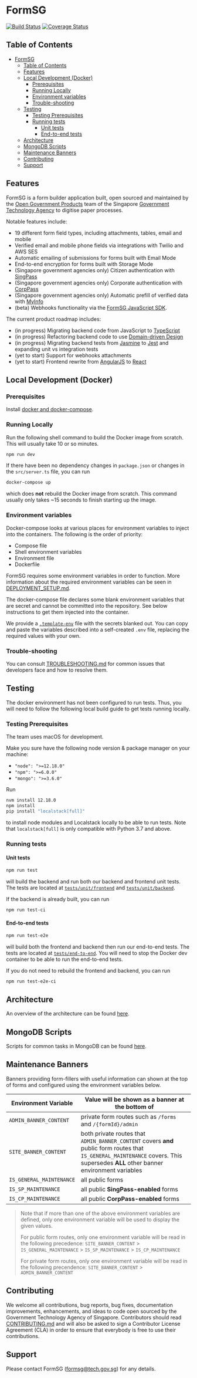 # FormSG

[![Build Status](https://travis-ci.com/opengovsg/formsg.svg?branch=release)](https://travis-ci.com/opengovsg/formsg)
[![Coverage Status](https://coveralls.io/repos/github/opengovsg/FormSG/badge.svg?branch=develop)](https://coveralls.io/github/opengovsg/FormSG?branch=develop)

## Table of Contents

- [FormSG](#formsg)
  - [Table of Contents](#table-of-contents)
  - [Features](#features)
  - [Local Development (Docker)](#local-development-docker)
    - [Prerequisites](#prerequisites)
    - [Running Locally](#running-locally)
    - [Environment variables](#environment-variables)
    - [Trouble-shooting](#trouble-shooting)
  - [Testing](#testing)
    - [Testing Prerequisites](#testing-prerequisites)
    - [Running tests](#running-tests)
      - [Unit tests](#unit-tests)
      - [End-to-end tests](#end-to-end-tests)
  - [Architecture](#architecture)
  - [MongoDB Scripts](#mongodb-scripts)
  - [Maintenance Banners](#maintenance-banners)
  - [Contributing](#contributing)
  - [Support](#support)

## Features

FormSG is a form builder application built, open sourced and maintained by the [Open Government Products](https://open.gov.sg) team of the Singapore [Government Technology Agency](https://tech.gov.sg) to digitise paper processes.

Notable features include:

- 19 different form field types, including attachments, tables, email and mobile
- Verified email and mobile phone fields via integrations with Twilio and AWS SES
- Automatic emailing of submissions for forms built with Email Mode
- End-to-end encryption for forms built with Storage Mode
- (Singapore government agencies only) Citizen authentication with [SingPass](https://www.singpass.gov.sg/singpass/common/aboutus)
- (Singapore government agencies only) Corporate authentication with [CorpPass](https://www.corppass.gov.sg/corppass/common/aboutus)
- (Singapore government agencies only) Automatic prefill of verified data with [MyInfo](https://www.singpass.gov.sg/myinfo/common/aboutus)
- (beta) Webhooks functionality via the [FormSG JavaScript SDK](https://github.com/opengovsg/formsg-sdk).

The current product roadmap includes:

- (in progress) Migrating backend code from JavaScript to [TypeScript](https://www.typescriptlang.org/)
- (in progress) Refactoring backend code to use [Domain-driven Design](https://en.wikipedia.org/wiki/Domain-driven_design)
- (in progress) Migrating backend tests from [Jasmine](https://jasmine.github.io/) to [Jest](https://jestjs.io/) and expanding unit vs integration tests
- (yet to start) Support for webhooks attachments
- (yet to start) Frontend rewrite from [AngularJS](https://angularjs.org/) to [React](https://reactjs.org/)

## Local Development (Docker)

### Prerequisites

Install [docker and docker-compose](https://docs.docker.com/get-docker/).

### Running Locally

Run the following shell command to build the Docker image from scratch. This will usually take 10 or so minutes.

```bash
npm run dev
```

If there have been no dependency changes in `package.json` or changes in the
`src/server.ts` file, you can run

```bash
docker-compose up
```

which does **not** rebuild the Docker image from scratch. This command usually
only takes ~15 seconds to finish starting up the image.

### Environment variables

Docker-compose looks at various places for environment variables to inject into the containers.
The following is the order of priority:

- Compose file
- Shell environment variables
- Environment file
- Dockerfile

FormSG requires some environment variables in order to function.
More information about the required environment variables can be seen in
[DEPLOYMENT_SETUP.md](/docs/DEPLOYMENT_SETUP.md).

The docker-compose file declares some blank environment variables that are secret and cannot be committed into
the repository. See below instructions to get them injected into the container.

We provide a [`.template-env`](./.template-env) file with the secrets blanked out. You can copy and
paste the variables described into a self-created `.env` file, replacing the
required values with your own.

### Trouble-shooting

You can consult [TROUBLESHOOTING.md](/docs/TROUBLESHOOTING.md) for common issues that developers face and how to resolve them.

## Testing

The docker environment has not been configured to run tests. Thus, you will need
to follow the following local build guide to get tests running locally.

### Testing Prerequisites

The team uses macOS for development.

Make you sure have the following node version & package manager on your machine:

- `"node": ">=12.18.0"`
- `"npm": ">=6.0.0"`
- `"mongo": ">=3.6.0"`

Run

```bash
nvm install 12.18.0
npm install
pip install "localstack[full]"
```

to install node modules and Localstack locally to be able to run tests. Note that
`localstack[full]` is only compatible with Python 3.7 and above.

### Running tests

#### Unit tests

```bash
npm run test
```

will build the backend and run both our backend and frontend unit tests. The tests are located at
[`tests/unit/frontend`](./tests/unit/frontend) and
[`tests/unit/backend`](./tests/unit/backend).

If the backend is already built, you can run

```bash
npm run test-ci
```

#### End-to-end tests

```bash
npm run test-e2e
```

will build both the frontend and backend then run our end-to-end tests. The tests are located at [`tests/end-to-end`](./tests/end-to-end). You will need to stop the Docker dev container to be able to run the end-to-end tests.

If you do not need to rebuild the frontend and backend, you can run

```bash
npm run test-e2e-ci
```

## Architecture

An overview of the architecture can be found [here](docs/ARCHITECTURE.md).

## MongoDB Scripts

Scripts for common tasks in MongoDB can be found [here](docs/MONGODB.md).

## Maintenance Banners

Banners providing form-fillers with useful information can shown at the top of
forms and configured using the environment variables below.

| Environment Variable     | Value will be shown as a banner at the bottom of                                                                                                                                   |
| ------------------------ | ---------------------------------------------------------------------------------------------------------------------------------------------------------------------------------- |
| `ADMIN_BANNER_CONTENT`   | private form routes such as `/forms` and `/{formId}/admin`                                                                                                                         |
| `SITE_BANNER_CONTENT`    | both private routes that `ADMIN_BANNER_CONTENT` covers **and** public form routes that `IS_GENERAL_MAINTENANCE` covers. This supersedes **ALL** other banner environment variables |
| `IS_GENERAL_MAINTENANCE` | all public forms                                                                                                                                                                   |
| `IS_SP_MAINTENANCE`      | all public **SingPass-enabled** forms                                                                                                                                              |
| `IS_CP_MAINTENANCE`      | all public **CorpPass-enabled** forms                                                                                                                                              |

> Note that if more than one of the above environment variables are defined,
> only one environment variable will be used to display the given values.
>
> For public form routes, only one environment variable will be read in the
> following precedence: `SITE_BANNER_CONTENT` > `IS_GENERAL_MAINTENANCE` >
> `IS_SP_MAINTENANCE` > `IS_CP_MAINTENANCE`
>
> For private form routes, only one environment variable will be read in the
> following precendence: `SITE_BANNER_CONTENT` > `ADMIN_BANNER_CONTENT`

## Contributing

We welcome all contributions, bug reports, bug fixes, documentation improvements, enhancements, and ideas to code open sourced by the Government Technology Agency of Singapore. Contributors should read [CONTRIBUTING.md](CONTRIBUTING.md) and will also be asked to sign a Contributor License Agreement (CLA) in order to ensure that everybody is free to use their contributions.

## Support

Please contact FormSG (formsg@tech.gov.sg) for any details.
